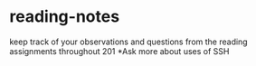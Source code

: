 # reading-notes
keep track of your observations and questions from the reading assignments throughout 201
*Ask more about uses of SSH
